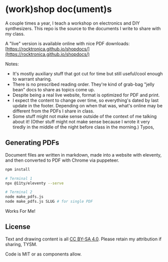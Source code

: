 # (work)shop doc(ument)s

A couple times a year, I teach a workshop on electronics and DIY synthesizers. This repo is the source to the documents I write to share with my class.

A "live" version is available online with nice PDF downloads: [https://rocktronica.github.io/shopdocs/](https://rocktronica.github.io/shopdocs/)

Notes:

- It's mostly auxiliary stuff that got cut for time but still useful/cool enough to warrant sharing.
- There is no prescribed reading order. They're kind of grab-bag "jelly bean" docs to share as topics come up.
- Despite being a real live website, format is optimized for PDF and print.
- I expect the content to change over time, so everything's dated by last update in the footer. Depending on when that was, what's online may be different from the PDFs I share in class.
- Some stuff might not make sense outside of the context of me talking about it! (Other stuff might not make sense because I wrote it very tiredly in the middle of the night before class in the morning.) Typos,

## Generating PDFs

Document files are written in markdown, made into a website with eleventy, and then converted to PDF with Chrome via puppeteer.

```bash
npm install

# Terminal 1
npx @11ty/eleventy --serve

# Terminal 2
node make_pdfs.js
node make_pdfs.js SLUG # for single PDF
```

Works For Me!

<!--
FOR TOMMY:
To update the website, make PDFs then run `./deploy.sh`
-->

## License

Text and drawing content is all [CC BY-SA 4.0](https://creativecommons.org/licenses/by-sa/4.0/). Please retain my attribution if sharing, TYSM.

Code is MIT or as components allow.
